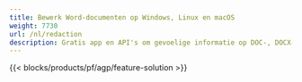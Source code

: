 ```yaml
---
title: Bewerk Word-documenten op Windows, Linux en macOS 
weight: 7730
url: /nl/redaction
description: Gratis app en API's om gevoelige informatie op DOC-, DOCX- en ODT-bestanden te redigeren
---
```


{{< blocks/products/pf/agp/feature-solution >}} 

